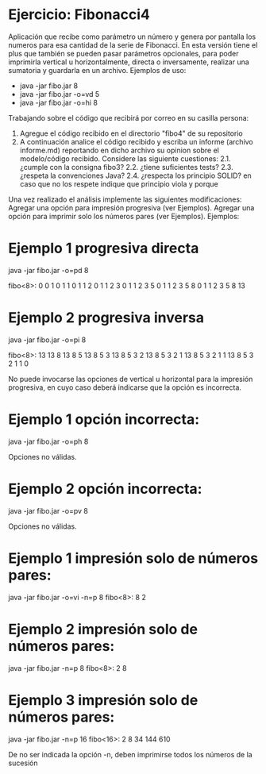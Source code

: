 Ejercicio: Fibonacci4
=====================

Aplicación que recibe como parámetro un número y genera por pantalla los numeros para esa cantidad de la serie de Fibonacci. En esta versión tiene el plus que también se pueden pasar parámetros opcionales, para poder imprimirla vertical u horizontalmente, directa o inversamente, realizar una sumatoria y guardarla en un archivo.
Ejemplos de uso:
* java -jar fibo.jar 8
* java -jar fibo.jar -o=vd 5
* java -jar fibo.jar -o=hi 8

Trabajando sobre el código que recibirá por correo en su casilla persona:

1. Agregue el código recibido en el directorio "fibo4" de su repositorio
2. A continuación analice el código recibido y escriba un informe (archivo informe.md) reportando en dicho archivo su opinion sobre el modelo/código recibido. Considere las siguiente cuestiones:
    2.1. ¿cumple con la consigna fibo3?
    2.2. ¿tiene suficientes tests?
    2.3. ¿respeta la convenciones Java?
    2.4. ¿respecta los principio SOLID? en caso que no los respete indique que principio viola y porque
    
Una vez realizado el análisis implemente las siguientes modificaciones:
Agregar una opción para impresión progresiva (ver Ejemplos). 
Agregar una opción para imprimir solo los números pares (ver Ejemplos).
Ejemplos:

# Ejemplo 1 progresiva directa

java -jar fibo.jar -o=pd 8

fibo<8>:
0
0 1
0 1 1
0 1 1 2
0 1 1 2 3
0 1 1 2 3 5
0 1 1 2 3 5 8
0 1 1 2 3 5 8 13

# Ejemplo 2 progresiva inversa

java -jar fibo.jar -o=pi 8

fibo<8>:
13
13 8
13 8 5
13 8 5 3
13 8 5 3 2
13 8 5 3 2 1
13 8 5 3 2 1 1
13 8 5 3 2 1 1 0

No puede invocarse las opciones de vertical u horizontal para la impresión progresiva, en cuyo caso deberá indicarse que la opción es incorrecta.

# Ejemplo 1 opción incorrecta:

java -jar fibo.jar -o=ph 8

Opciones no válidas.

# Ejemplo 2 opción incorrecta:

java -jar fibo.jar -o=pv 8

Opciones no válidas.

# Ejemplo 1 impresión solo de números pares:

java -jar fibo.jar -o=vi -n=p 8
fibo<8>:
8
2

# Ejemplo 2 impresión solo de números pares:

java -jar fibo.jar -n=p 8
fibo<8>: 2 8

# Ejemplo 3 impresión solo de números pares:

java -jar fibo.jar -n=p 16
fibo<16>: 2 8 34 144 610

De no ser indicada la opción -n, deben imprimirse todos los números de la sucesión